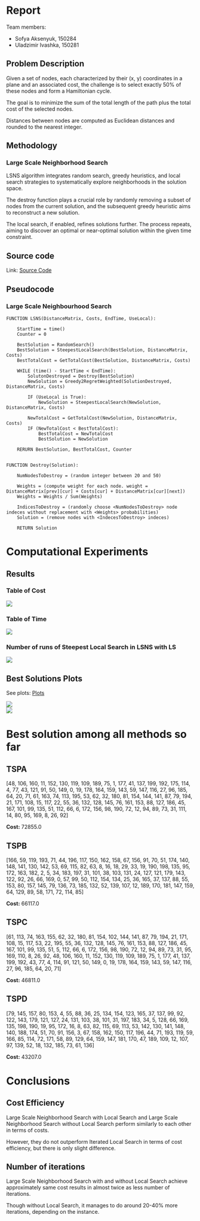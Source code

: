 # Report

Team members:

- Sofya Aksenyuk, 150284
- Uladzimir Ivashka, 150281

## Problem Description

Given a set of nodes, each characterized by their (x, y) coordinates in a plane and an associated cost, the challenge is to select exactly 50% of these nodes and form a Hamiltonian cycle. 

The goal is to minimize the sum of the total length of the path plus the total cost of the selected nodes. 

Distances between nodes are computed as Euclidean distances and rounded to the nearest integer. 

## Methodology

### Large Scale Neighborhood Search

LSNS algorithm integrates random search, greedy heuristics, and local search strategies to systematically explore neighborhoods in the solution space. 

The destroy function plays a crucial role by randomly removing a subset of nodes from the current solution, and the subsequent greedy heuristic aims to reconstruct a new solution. 

The local search, if enabled, refines solutions further. The process repeats, aiming to discover an optimal or near-optimal solution within the given time constraint.

## Source code

Link: [Source Code](https://github.com/aksenyuk/evolutionary-computation/blob/main/large-scale-neighborhood-search/large_scale_neighborhood_search.ipynb)

<div style="page-break-after: always"></div>

## Pseudocode

### Large Scale Neighbourhood Search

    FUNCTION LSNS(DistanceMatrix, Costs, EndTime, UseLocal):

        StartTime = time()
        Counter = 0

        BestSolution = RandomSearch()
        BestSolution = SteepestLocalSearch(BestSolution, DistanceMatrix, Costs)
        BestTotalCost = GetTotalCost(BestSolution, DistanceMatrix, Costs)

        WHILE (time() - StartTime < EndTime):
            SolutonDestroyed = Destroy(BestSolution)
            NewSolution = Greedy2RegretWeighted(SolutionDestroyed, DistanceMatrix, Costs)

            IF (UseLocal is True):
                NewSolution = SteepestLocalSearch(NewSolution, DistanceMatrix, Costs)

            NewTotalCost = GetTotalCost(NewSolution, DistanceMatrix, Costs)
            IF (NewTotalCost < BestTotalCost):
                BestTotalCost = NewTotalCost
                BestSolution = NewSolution

        RERURN BestSolution, BestTotalCost, Counter


    FUNCTION Destroy(Solution):

        NumNodesToDestroy = (random integer between 20 and 50)

        Weights = (compute weight for each node. weight = DistanceMatrix[prev][cur] + Costs[cur] + DistanceMatrix[cur][next])
        Weights = Weights / Sum(Weights)

        IndicesToDestroy = (randomly choose <NumNodesToDestroy> node indeces without replacement with <Weights> probabilities)
        Solution = (remove nodes with <IndecesToDestroy> indeces)

        RETURN Solution

<div style="page-break-after: always"></div>

# Computational Experiments

## Results

### Table of Cost

<img src="plots/costs.png"/>

### Table of Time

<img src="plots/times.png"/>

### Number of runs of Steepest Local Search in LSNS with LS

<img src="plots/lsns_no_iters.png"/>

<div style="page-break-after: always"></div>

## Best Solutions Plots

See plots: [Plots](https://github.com/aksenyuk/evolutionary-computation/tree/main/large-scale-neighborhood-search/plots/)

<img src="plots/LSNS_LS.png"/>

<div style="page-break-after: always"></div>

<img src="plots/LSNS_noLS.png"/>

<div style="page-break-after: always"></div>

# Best solution among all methods so far

## TSPA

[48, 106, 160, 11, 152, 130, 119, 109, 189, 75, 1, 177, 41, 137, 199, 192, 175, 114, 4, 77, 43, 121, 91, 50, 149, 0, 19, 178, 164, 159, 143, 59, 147, 116, 27, 96, 185, 64, 20, 71, 61, 163, 74, 113, 195, 53, 62, 32, 180, 81, 154, 144, 141, 87, 79, 194, 21, 171, 108, 15, 117, 22, 55, 36, 132, 128, 145, 76, 161, 153, 88, 127, 186, 45, 167, 101, 99, 135, 51, 112, 66, 6, 172, 156, 98, 190, 72, 12, 94, 89, 73, 31, 111, 14, 80, 95, 169, 8, 26, 92]

**Cost:** 72855.0


## TSPB

[166, 59, 119, 193, 71, 44, 196, 117, 150, 162, 158, 67, 156, 91, 70, 51, 174, 140, 148, 141, 130, 142, 53, 69, 115, 82, 63, 8, 16, 18, 29, 33, 19, 190, 198, 135, 95, 172, 163, 182, 2, 5, 34, 183, 197, 31, 101, 38, 103, 131, 24, 127, 121, 179, 143, 122, 92, 26, 66, 169, 0, 57, 99, 50, 112, 154, 134, 25, 36, 165, 37, 137, 88, 55, 153, 80, 157, 145, 79, 136, 73, 185, 132, 52, 139, 107, 12, 189, 170, 181, 147, 159, 64, 129, 89, 58, 171, 72, 114, 85]    

**Cost:** 66117.0


## TSPC

[61, 113, 74, 163, 155, 62, 32, 180, 81, 154, 102, 144, 141, 87, 79, 194, 21, 171, 108, 15, 117, 53, 22, 195, 55, 36, 132, 128, 145, 76, 161, 153, 88, 127, 186, 45, 167, 101, 99, 135, 51, 5, 112, 66, 6, 172, 156, 98, 190, 72, 12, 94, 89, 73, 31, 95, 169, 110, 8, 26, 92, 48, 106, 160, 11, 152, 130, 119, 109, 189, 75, 1, 177, 41, 137, 199, 192, 43, 77, 4, 114, 91, 121, 50, 149, 0, 19, 178, 164, 159, 143, 59, 147, 116, 27, 96, 185, 64, 20, 71]

**Cost:** 46811.0


## TSPD

[79, 145, 157, 80, 153, 4, 55, 88, 36, 25, 134, 154, 123, 165, 37, 137, 99, 92, 122, 143, 179, 121, 127, 24, 131, 103, 38, 101, 31, 197, 183, 34, 5, 128, 66, 169, 135, 198, 190, 19, 95, 172, 16, 8, 63, 82, 115, 69, 113, 53, 142, 130, 141, 148, 140, 188, 174, 51, 70, 91, 156, 3, 67, 158, 162, 150, 117, 196, 44, 71, 193, 119, 59, 166, 85, 114, 72, 171, 58, 89, 129, 64, 159, 147, 181, 170, 47, 189, 109, 12, 107, 97, 139, 52, 18, 132, 185, 73, 61, 136]    

**Cost:** 43207.0

<div style="page-break-after: always"></div>

# Conclusions

## Cost Efficiency

Large Scale Neighborhood Search with Local Search and Large Scale Neighborhood Search without Local Search perform similarly to each other in terms of costs. 

However, they do not outperform Iterated Local Search in terms of cost efficiency, but there is only slight difference.

## Number of iterations

Large Scale Neighborhood Search with and without Local Search achieve approximately same cost results in almost twice as less number of iterations.

Though without Local Search, it manages to do around 20-40% more iterations, depending on the instance.